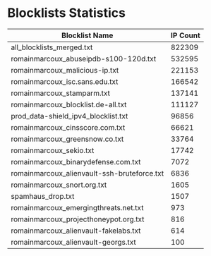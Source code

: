 # Blocklists Statistics
| Blocklist Name | IP Count |
|----|----|
| all_blocklists_merged.txt | 822309 |
| romainmarcoux_abuseipdb-s100-120d.txt | 532595 |
| romainmarcoux_malicious-ip.txt | 221153 |
| romainmarcoux_isc.sans.edu.txt | 166542 |
| romainmarcoux_stamparm.txt | 137141 |
| romainmarcoux_blocklist.de-all.txt | 111127 |
| prod_data-shield_ipv4_blocklist.txt | 96856 |
| romainmarcoux_cinsscore.com.txt | 66621 |
| romainmarcoux_greensnow.co.txt | 33764 |
| romainmarcoux_sekio.txt | 17742 |
| romainmarcoux_binarydefense.com.txt | 7072 |
| romainmarcoux_alienvault-ssh-bruteforce.txt | 6836 |
| romainmarcoux_snort.org.txt | 1605 |
| spamhaus_drop.txt | 1507 |
| romainmarcoux_emergingthreats.net.txt | 973 |
| romainmarcoux_projecthoneypot.org.txt | 816 |
| romainmarcoux_alienvault-fakelabs.txt | 614 |
| romainmarcoux_alienvault-georgs.txt | 100 |
